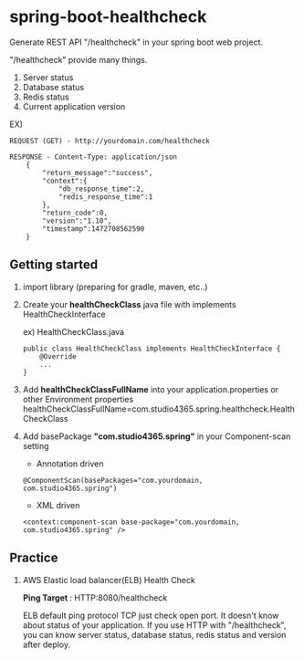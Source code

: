 # spring-boot-healthcheck
 Generate REST API "/healthcheck" in your spring boot web project.
 
 "/healthcheck" provide many things.

1. Server status
2. Database status
3. Redis status
4. Current application version

EX)

	REQUEST (GET) - http://yourdomain.com/healthcheck
	
	RESPONSE - Content-Type: application/json
		{
			"return_message":"success",
			"context":{
				"db_response_time":2,
				"redis_response_time":1
			},
			"return_code":0,
			"version":"1.10",
			"timestamp":1472708562590
		}


## Getting started
1. import library (preparing for gradle, maven, etc..)

2. Create your **healthCheckClass** java file with implements HealthCheckInterface
	
	ex) HealthCheckClass.java
	```
	public class HealthCheckClass implements HealthCheckInterface {
		@Override
		...
	}
	```

3. Add **healthCheckClassFullName** into your application.properties or other Environment properties
healthCheckClassFullName=com.studio4365.spring.healthcheck.HealthCheckClass

4. Add basePackage **"com.studio4365.spring"** in your Component-scan setting
	* Annotation driven
	```
	@ComponentScan(basePackages="com.yourdomain, com.studio4365.spring")
	```
	* XML driven
	```
	<context:component-scan base-package="com.yourdomain, com.studio4365.spring" />
	```

## Practice
1. AWS Elastic load balancer(ELB) Health Check

	**Ping Target** : HTTP:8080/healthcheck
	
	ELB default ping protocol TCP just check open port. It doesn't know about status of your application.
	If you use HTTP with "/healthcheck", you can know server status, database status, redis status and version after deploy.
